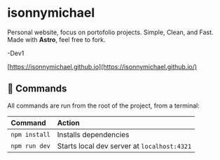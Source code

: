 # isonnymichael

Personal website, focus on portofolio projects. Simple, Clean, and Fast. Made with **Astro**, feel free to fork.

-Dev1

[https://isonnymichael.github.io](https://isonnymichael.github.io/)

## 🧞 Commands

All commands are run from the root of the project, from a terminal:

| Command                   | Action                                           |
| :------------------------ | :----------------------------------------------- |
| `npm install`             | Installs dependencies                            |
| `npm run dev`             | Starts local dev server at `localhost:4321`      |
